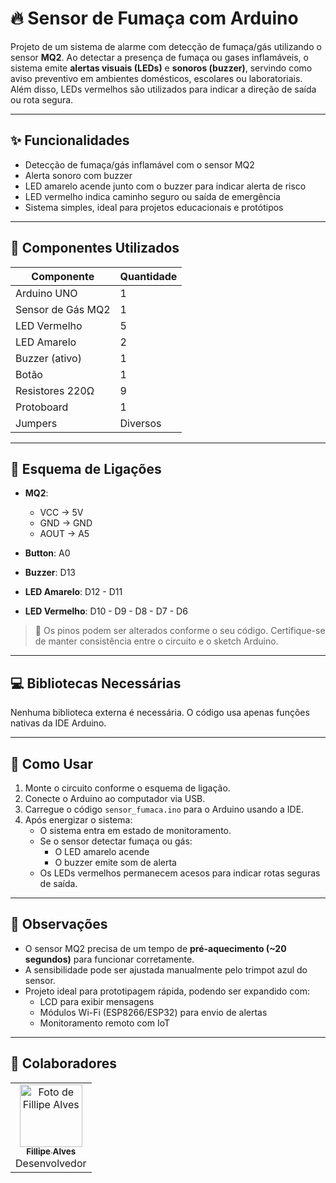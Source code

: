 # 🔥 Sensor de Fumaça com Arduino

Projeto de um sistema de alarme com detecção de fumaça/gás utilizando o sensor **MQ2**. Ao detectar a presença de fumaça ou gases inflamáveis, o sistema emite **alertas visuais (LEDs)** e **sonoros (buzzer)**, servindo como aviso preventivo em ambientes domésticos, escolares ou laboratoriais. Além disso, LEDs vermelhos são utilizados para indicar a direção de saída ou rota segura.

---

## ✨ Funcionalidades

- Detecção de fumaça/gás inflamável com o sensor MQ2
- Alerta sonoro com buzzer
- LED amarelo acende junto com o buzzer para indicar alerta de risco
- LED vermelho indica caminho seguro ou saída de emergência
- Sistema simples, ideal para projetos educacionais e protótipos

---

## 🔧 Componentes Utilizados

| Componente         | Quantidade |
|--------------------|------------|
| Arduino UNO        | 1          |
| Sensor de Gás MQ2  | 1          |
| LED Vermelho       | 5          |
| LED Amarelo        | 2          |
| Buzzer (ativo)     | 1          |
| Botão              | 1          |
| Resistores 220Ω    | 9          |
| Protoboard         | 1          |
| Jumpers            | Diversos   |

---

## 🔌 Esquema de Ligações

- **MQ2**:  
  - VCC → 5V  
  - GND → GND  
  - AOUT → A5

- **Button**: A0
- **Buzzer**: D13
- **LED Amarelo**: D12 - D11  
- **LED Vermelho**: D10 - D9 - D8 - D7 - D6  

> 📌 Os pinos podem ser alterados conforme o seu código. Certifique-se de manter consistência entre o circuito e o sketch Arduino.

---

## 💻 Bibliotecas Necessárias

Nenhuma biblioteca externa é necessária. O código usa apenas funções nativas da IDE Arduino.

---

## 🚀 Como Usar

1. Monte o circuito conforme o esquema de ligação.
2. Conecte o Arduino ao computador via USB.
3. Carregue o código `sensor_fumaca.ino` para o Arduino usando a IDE.
4. Após energizar o sistema:
   - O sistema entra em estado de monitoramento.
   - Se o sensor detectar fumaça ou gás:
     - O LED amarelo acende
     - O buzzer emite som de alerta
   - Os LEDs vermelhos permanecem acesos para indicar rotas seguras de saída.

---

## 📌 Observações

- O sensor MQ2 precisa de um tempo de **pré-aquecimento (~20 segundos)** para funcionar corretamente.
- A sensibilidade pode ser ajustada manualmente pelo trimpot azul do sensor.
- Projeto ideal para prototipagem rápida, podendo ser expandido com:
  - LCD para exibir mensagens
  - Módulos Wi-Fi (ESP8266/ESP32) para envio de alertas
  - Monitoramento remoto com IoT

---

## 🧠 Colaboradores

<table>
  <tr>
    <td align="center">
      <a href="https://github.com/FillipeAlves94">
        <img src="https://github.com/FillipeAlves94.png" width="100px;" alt="Foto de Fillipe Alves"/><br />
        <sub><b>Fillipe Alves</b></sub>
      </a><br />
      Desenvolvedor
    </td>
  </tr>
</table>
